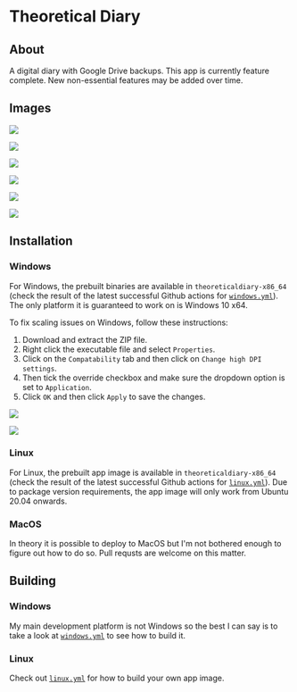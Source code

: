 # Theoretical Diary

## About

A digital diary with Google Drive backups. This app is currently feature complete. New non-essential features may be added over time.

## Images

![](images/readme/main_menu.png)

![](images/readme/diary_editor.png)

![](images/readme/entry_list.png)

![](images/readme/diary_stats.png)

![](images/readme/diary_pixels.png)

![](images/readme/diary_settings.png)

## Installation

### Windows

For Windows, the prebuilt binaries are available in `theoreticaldiary-x86_64` (check the result of the latest successful Github actions for [`windows.yml`](https://github.com/someretical/theoretical-diary/actions/workflows/windows.yml)). The only platform it is guaranteed to work on is Windows 10 x64.

To fix scaling issues on Windows, follow these instructions:

1. Download and extract the ZIP file.
2. Right click the executable file and select `Properties`.
3. Click on the `Compatability` tab and then click on `Change high DPI settings`.
4. Then tick the override checkbox and make sure the dropdown option is set to `Application`.
5. Click `OK` and then click `Apply` to save the changes.

![](images/readme/windows_compat_1.png)

![](images/readme/windows_compat_2.png)

### Linux

For Linux, the prebuilt app image is available in `theoreticaldiary-x86_64` (check the result of the latest successful Github actions for [`linux.yml`](https://github.com/someretical/theoretical-diary/actions/workflows/linux.yml)). Due to package version requirements, the app image will only work from Ubuntu 20.04 onwards.

### MacOS

In theory it is possible to deploy to MacOS but I'm not bothered enough to figure out how to do so. Pull requsts are welcome on this matter.

## Building

### Windows

My main development platform is not Windows so the best I can say is to take a look at [`windows.yml`](https://github.com/someretical/theoretical-diary/blob/master/.github/workflows/linux.yml) to see how to build it.

### Linux

Check out [`linux.yml`](https://github.com/someretical/theoretical-diary/blob/master/.github/workflows/linux.yml) for how to build your own app image.
